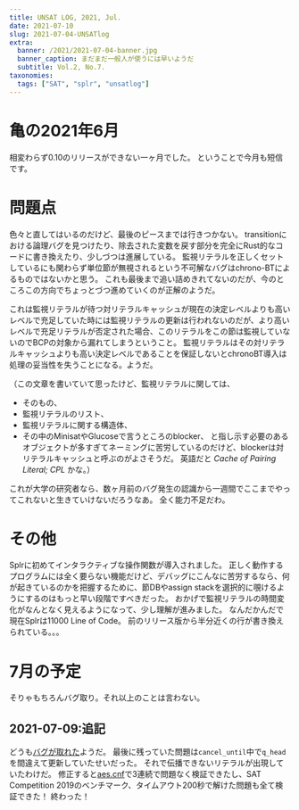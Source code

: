 ```yaml
---
title: UNSAT LOG, 2021, Jul.
date: 2021-07-10
slug: 2021-07-04-UNSATlog
extra:
  banner: /2021/2021-07-04-banner.jpg
  banner_caption: まだまだ一般人が使うには早いようだ
  subtitle: Vol.2, No.7.
taxonomies:
  tags: ["SAT", "splr", "unsatlog"]
---
```

# 亀の2021年6月

相変わらず0.10のリリースができない一ヶ月でした。
ということで今月も短信です。

# 問題点

色々と直してはいるのだけど、最後のピースまでは行きつかない。
transitionにおける論理バグを見つけたり、除去された変数を戻す部分を完全にRust的なコードに書き換えたり、少しづつは進展している。
監視リテラルを正しくセットしているにも関わらず単位節が無視されるという不可解なバグはchrono-BTによるものではないかと思う。
これも最後まで追い詰めきれてないのだが、今のところこの方向でちょっとづつ進めていくのが正解のようだ。

これは監視リテラルが待つ対リテラルキャッシュが現在の決定レベルよりも高いレベルで充足していた時には監視リテラルの更新は行われないのだが、より高いレベルで充足リテラルが否定された場合、このリテラルをこの節は監視していないのでBCPの対象から漏れてしまうということ。
監視リテラルはその対リテラルキャッシュよりも高い決定レベルであることを保証しないとchronoBT導入は処理の妥当性を失うことになる。ようだ。

（この文章を書いていて思ったけど、監視リテラルに関しては、
  - そのもの、
  - 監視リテラルのリスト、
  - 監視リテラルに関する構造体、
  - その中のMinisatやGlucoseで言うところのblocker、
と指し示す必要のあるオブジェクトが多すぎてネーミングに苦労しているのだけど、blockerは対リテラルキャッシュと呼ぶのがよさそうだ。
英語だと *Cache of Pairing Literal; CPL* かな。）

これが大学の研究者なら、数ヶ月前のバグ発生の認識から一週間でここまでやってこれないと生きていけないだろうなあ。
全く能力不足だわ。

# その他

Splrに初めてインタラクティブな操作関数が導入されました。
正しく動作するプログラムには全く要らない機能だけど、デバッグにこんなに苦労するなら、何が起きているのかを把握するために、節DBやassign stackを選択的に覗けるようにするのはもっと早い段階ですべきだった。
おかげで監視リテラルの時間変化がなんとなく見えるようになって、少し理解が進みました。
なんだかんだで現在Splrは11000 Line of Code。
前のリリース版から半分近くの行が書き換えられている。。。

# 7月の予定

そりゃもちろんバグ取り。それ以上のことは言わない。

## 2021-07-09:追記

どうも[バグが取れた](https://github.com/shnarazk/splr/issues/117)ようだ。
最後に残っていた問題は`cancel_until`中で`q_head`を間違えて更新していたせいだった。
それで伝播できないリテラルが出現していたわけだ。
修正すると[aes.cnf](https://github.com/shnarazk/splr/pull/88#issuecomment-808834522)で3連続で問題なく検証できたし、SAT Competition 2019のベンチマーク、タイムアウト200秒で解けた問題も全て検証できた！
終わった！
